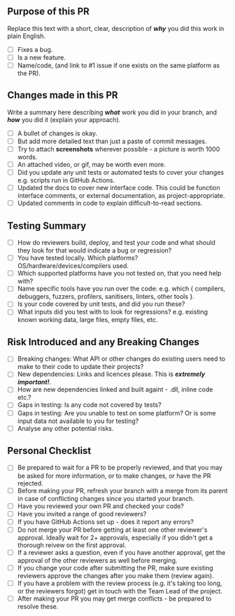 ## Purpose of this PR

Replace this text with a short, clear, description of **_why_** you did this work in plain English.

- [ ] Fixes a bug.
- [ ] Is a new feature.
- [ ] Name/code, (and link to #1 issue if one exists on the same platform as the PR).

## Changes made in this PR

Write a summary here describing **_what_** work you did in your branch, and **_how_** you did it (explain your approach).

- [ ] A bullet of changes is okay.
- [ ] But add more detailed text than just a paste of commit messages.
- [ ] Try to attach **screenshots** wherever possible - a picture is worth 1000 words.
- [ ] An attached video, or gif, may be worth even more.
- [ ] Did you update any unit tests or automated tests to cover your changes e.g. scripts run in GitHub Actions.
- [ ] Updated the docs to cover new interface code. This could be function interface comments, or external documentation, as project-appropriate.
- [ ] Updated comments in code to explain difficult-to-read sections.

## Testing Summary

- [ ] How do reviewers build, deploy, and test your code and what should they look for that would indicate a bug or regression?
- [ ] You have tested locally. Which platforms? OS/hardware/devices/compilers used.
- [ ] Which supported platforms have you not tested on, that you need help with?
- [ ] Name specific tools have you run over the code: e.g. which { compilers, debuggers, fuzzers, profilers, sanitisers, linters, other tools }.
- [ ] Is your code covered by unit tests, and did you run these?
- [ ] What inputs did you test with to look for regressions? e.g. existing known working data, large files, empty files, etc.

## Risk Introduced and any Breaking Changes

- [ ] Breaking changes: What API or other changes do existing users need to make to their code to update their projects?
- [ ] New dependencies: Links and licences please. This is **_extremely important!_**.
- [ ] How are new dependencies linked and built againt - .dll, inline code etc.?
- [ ] Gaps in testing: Is any code not covered by tests?
- [ ] Gaps in testing: Are you unable to test on some platform? Or is some input data not available to you for testing?
- [ ] Analyse any other potential risks.

## Personal Checklist

- [ ] Be prepared to wait for a PR to be properly reviewed, and that you may be asked for more information, or to make changes, or have the PR rejected.
- [ ] Before making your PR, refresh your branch with a merge from its parent in case of conflicting changes since you started your branch.
- [ ] Have you reviewed your own PR and checked your code?
- [ ] Have you invited a range of good reviewers?
- [ ] If you have GitHub Actions set up - does it report any errors?
- [ ] Do not merge your PR before getting at least one other reviewer's approval. Ideally wait for 2+ approvals, especially if you didn't get a thorough reivew on the first approval.
- [ ] If a reviewer asks a question, even if you have another approval, get the approval of the other reviewers as well before merging.
- [ ] If you change your code after submitting the PR, make sure existing reviewers approve the changes after you make them (review again).
- [ ] If you have a problem with the review process (e.g. it's taking too long, or the reviewers forgot) get in touch with the Team Lead of the project.
- [ ] After making your PR you may get merge conflicts - be prepared to resolve these.
